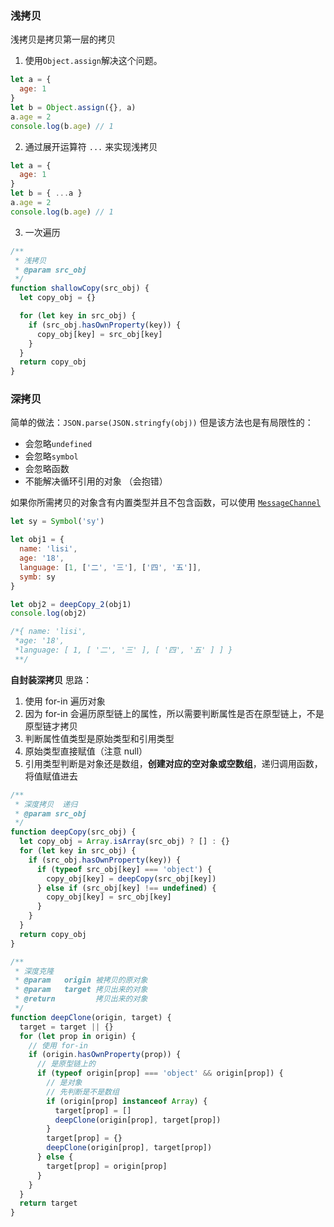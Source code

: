 ### 浅拷贝

浅拷贝是拷贝第一层的拷贝

1. 使用`Object.assign`解决这个问题。

```js
let a = {
  age: 1
}
let b = Object.assign({}, a)
a.age = 2
console.log(b.age) // 1
```

2. 通过展开运算符 `...` 来实现浅拷贝

```js
let a = {
  age: 1
}
let b = { ...a }
a.age = 2
console.log(b.age) // 1
```

3. 一次遍历

```js
/**
 * 浅拷贝
 * @param src_obj
 */
function shallowCopy(src_obj) {
  let copy_obj = {}

  for (let key in src_obj) {
    if (src_obj.hasOwnProperty(key)) {
      copy_obj[key] = src_obj[key]
    }
  }
  return copy_obj
}
```

### 深拷贝

简单的做法：`JSON.parse(JSON.stringfy(obj))`
但是该方法也是有局限性的：

- 会忽略`undefined`
- 会忽略`symbol`
- 会忽略函数
- 不能解决循环引用的对象 （会抱错）

如果你所需拷贝的对象含有内置类型并且不包含函数，可以使用 [`MessageChannel`](https://www.jianshu.com/p/4f07ef18b5d7)

```js
let sy = Symbol('sy')

let obj1 = {
  name: 'lisi',
  age: '18',
  language: [1, ['二', '三'], ['四', '五']],
  symb: sy
}

let obj2 = deepCopy_2(obj1)
console.log(obj2)

/*{ name: 'lisi',
 *age: '18',
 *language: [ 1, [ '二', '三' ], [ '四', '五' ] ] }
 **/
```

**自封装深拷贝**
思路：

1. 使用 for-in 遍历对象
2. 因为 for-in 会遍历原型链上的属性，所以需要判断属性是否在原型链上，不是原型链才拷贝
3. 判断属性值类型是原始类型和引用类型
4. 原始类型直接赋值（注意 null）
5. 引用类型判断是对象还是数组，**创建对应的空对象或空数组**，递归调用函数，将值赋值进去

```js
/**
 * 深度拷贝  递归
 * @param src_obj
 */
function deepCopy(src_obj) {
  let copy_obj = Array.isArray(src_obj) ? [] : {}
  for (let key in src_obj) {
    if (src_obj.hasOwnProperty(key)) {
      if (typeof src_obj[key] === 'object') {
        copy_obj[key] = deepCopy(src_obj[key])
      } else if (src_obj[key] !== undefined) {
        copy_obj[key] = src_obj[key]
      }
    }
  }
  return copy_obj
}
```

```js
/**
 * 深度克隆
 * @param   origin 被拷贝的原对象
 * @param   target 拷贝出来的对象
 * @return         拷贝出来的对象
 */
function deepClone(origin, target) {
  target = target || {}
  for (let prop in origin) {
    // 使用 for-in
    if (origin.hasOwnProperty(prop)) {
      // 是原型链上的
      if (typeof origin[prop] === 'object' && origin[prop]) {
        // 是对象
        // 先判断是不是数组
        if (origin[prop] instanceof Array) {
          target[prop] = []
          deepClone(origin[prop], target[prop])
        }
        target[prop] = {}
        deepClone(origin[prop], target[prop])
      } else {
        target[prop] = origin[prop]
      }
    }
  }
  return target
}
```
